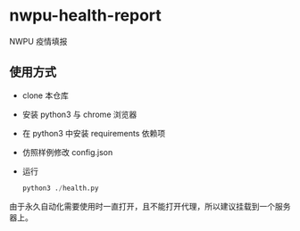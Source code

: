 # nwpu-health-report
NWPU 疫情填报

## 使用方式

- clone 本仓库

- 安装 python3 与 chrome 浏览器

- 在 python3 中安装 requirements 依赖项

- 仿照样例修改 config.json

- 运行

  ```python
  python3 ./health.py
  ```

由于永久自动化需要使用时一直打开，且不能打开代理，所以建议挂载到一个服务器上。
